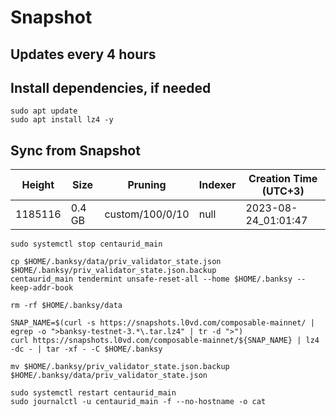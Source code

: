 # Snapshot

## Updates every 4 hours

## Install dependencies, if needed
```
sudo apt update
sudo apt install lz4 -y
```

## Sync from Snapshot  
| Height  | Size | Pruning | Indexer | Creation Time (UTC+3) |
| --------- | --------- | --------- | --------- | --------- |
| 1185116  | 0.4 GB  | custom/100/0/10 | null | 2023-08-24_01:01:47 |

```
sudo systemctl stop centaurid_main

cp $HOME/.banksy/data/priv_validator_state.json $HOME/.banksy/priv_validator_state.json.backup
centaurid_main tendermint unsafe-reset-all --home $HOME/.banksy --keep-addr-book

rm -rf $HOME/.banksy/data 

SNAP_NAME=$(curl -s https://snapshots.l0vd.com/composable-mainnet/ | egrep -o ">banksy-testnet-3.*\.tar.lz4" | tr -d ">")
curl https://snapshots.l0vd.com/composable-mainnet/${SNAP_NAME} | lz4 -dc - | tar -xf - -C $HOME/.banksy

mv $HOME/.banksy/priv_validator_state.json.backup $HOME/.banksy/data/priv_validator_state.json

sudo systemctl restart centaurid_main
sudo journalctl -u centaurid_main -f --no-hostname -o cat